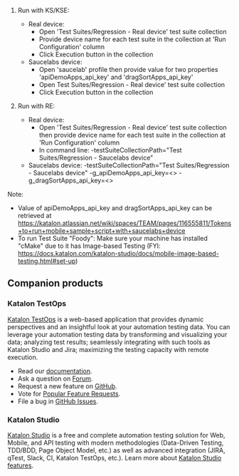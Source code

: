 
1. Run with KS/KSE: 
	- Real device: 
	   + Open 'Test Suites/Regression - Real device' test suite collection
	   + Provide device name for each test suite in the collection at 'Run Configuration' column 
	   + Click Execution button in the collection
	- Saucelabs device: 
	   + Open 'saucelab' profile then provide value for two properties 'apiDemoApps_api_key' and 'dragSortApps_api_key'
	   + Open Test Suites/Regression - Real device' test suite collection
	   + Click Execution button in the collection
	
2. Run with RE:
	- Real device: 
	   + Open 'Test Suites/Regression - Real device' test suite collection then provide device name for each test suite in the collection at 'Run Configuration' column 
	   + In command line: -testSuiteCollectionPath="Test Suites/Regression - Saucelabs device"
	- Saucelabs device: -testSuiteCollectionPath="Test Suites/Regression - Saucelabs device" -g_apiDemoApps_api_key=<> -g_dragSortApps_api_key=<>
	
Note: 
- Value of apiDemoApps_api_key and dragSortApps_api_key can be retrieved at https://katalon.atlassian.net/wiki/spaces/TEAM/pages/116555811/Tokens+to+run+mobile+sample+script+with+saucelabs+device
- To run Test Suite "Foody": Make sure your machine has installed "cMake" due to it has Image-based Testing (FYI: https://docs.katalon.com/katalon-studio/docs/mobile-image-based-testing.html#set-up)

## Companion products

### Katalon TestOps

[Katalon TestOps](https://analytics.katalon.com) is a web-based application that provides dynamic perspectives and an insightful look at your automation testing data. You can leverage your automation testing data by transforming and visualizing your data; analyzing test results; seamlessly integrating with such tools as Katalon Studio and Jira; maximizing the testing capacity with remote execution.

* Read our [documentation](https://docs.katalon.com/katalon-analytics/docs/overview.html).
* Ask a question on [Forum](https://forum.katalon.com/categories/katalon-analytics).
* Request a new feature on [GitHub](CONTRIBUTING.md).
* Vote for [Popular Feature Requests](https://github.com/katalon-analytics/katalon-analytics/issues?q=is%3Aopen+is%3Aissue+label%3Afeature-request+sort%3Areactions-%2B1-desc).
* File a bug in [GitHub Issues](https://github.com/katalon-analytics/katalon-analytics/issues).

### Katalon Studio
[Katalon Studio](https://www.katalon.com) is a free and complete automation testing solution for Web, Mobile, and API testing with modern methodologies (Data-Driven Testing, TDD/BDD, Page Object Model, etc.) as well as advanced integration (JIRA, qTest, Slack, CI, Katalon TestOps, etc.). Learn more about [Katalon Studio features](https://www.katalon.com/features/).
